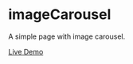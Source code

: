 # imageCarousel
A simple page with image carousel.

[Live Demo](https://exquisite-sunshine-7228fc.netlify.app/)

